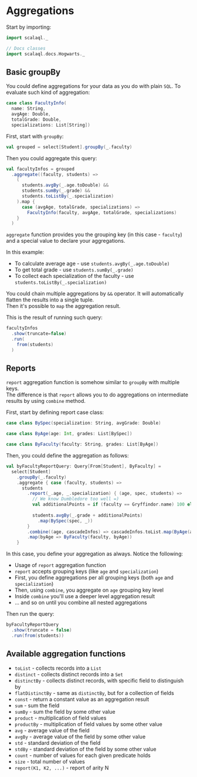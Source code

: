 # Aggregations

<head>
  <meta charset="UTF-8" />
  <meta name="author" content="Vitalii Honta" />
  <meta name="description" content="Aggregations in Scala QL. Group By, Aggregate, Reports" />
  <meta name="keywords" content="scala-ql, scala-ql group by, scala-ql aggregate, scala-ql report" />
</head>

Start by importing:

```scala mdoc
import scalaql._

// Docs classes
import scalaql.docs.Hogwarts._
```

## Basic groupBy

You could define aggregations for your data as you do with plain `SQL`.
To evaluate such kind of aggregation:

```scala mdoc
case class FacultyInfo(
  name: String, 
  avgAge: Double, 
  totalGrade: Double, 
  specializations: List[String])
```

First, start with `groupBy`:

```scala mdoc
val grouped = select[Student].groupBy(_.faculty)
```

Then you could aggregate this query:

```scala mdoc
val facultyInfos = grouped
  .aggregate((faculty, students) =>
    (
      students.avgBy(_.age.toDouble) &&
      students.sumBy(_.grade) &&
      students.toListBy(_.specialization)
    ).map { 
      case (avgAge, totalGrade, specializations) => 
        FacultyInfo(faculty, avgAge, totalGrade, specializations) 
    }
  )
```

`aggregate` function provides you the grouping key (in this case - `faculty`) and a special value to declare your
aggregations.

In this example:

- To calculate average age - use `students.avgBy(_.age.toDouble)`
- To get total grade - use `students.sumBy(_.grade)`
- To collect each specialization of the faculty - use `students.toListBy(_.specialization)`

You could chain multiple aggregations by `&&` operator. It will automatically flatten the results into a single tuple.  
Then it's possible to `map` the aggregation result.

This is the result of running such query:

```scala mdoc
facultyInfos
  .show(truncate=false)
  .run(
    from(students)
  )
```

## Reports

`report` aggregation function is somehow similar to `groupBy` with multiple keys.  
The difference is that `report` allows you to do aggregations on intermediate results by using `combine` method.

First, start by defining report case class:

```scala mdoc
case class BySpec(specialization: String, avgGrade: Double)

case class ByAge(age: Int, grades: List[BySpec])

case class ByFaculty(faculty: String, grades: List[ByAge])
```

Then, you could define the aggregation as follows:  

```scala mdoc
val byFacultyReportQuery: Query[From[Student], ByFaculty] =
  select[Student]
    .groupBy(_.faculty)
    .aggregate { case (faculty, students) =>
      students
        .report(_.age, _.specialization) { (age, spec, students) =>
          // We know Dumbledore too well =)
          val additionalPoints = if (faculty == Gryffindor.name) 100 else 0
          
          students.avgBy(_.grade + additionalPoints)
            .map(BySpec(spec, _))
        }
        .combine((age, cascadeInfos) => cascadeInfos.toList.map(ByAge(age, _)))
        .map(byAge => ByFaculty(faculty, byAge))
    }
```

In this case, you define your aggregation as always. Notice the following:

- Usage of `report` aggregation function
- `report` accepts grouping keys (like `age` and `specialization`)
- First, you define aggregations per all grouping keys (both `age` and `specialization`)
- Then, using `combine`, you aggregate on `age` grouping key level
- Inside `combine` you'll use a deeper level aggregation result
- ... and so on until you combine all nested aggregations
  
Then run the query:

```scala mdoc
byFacultyReportQuery
  .show(truncate = false)
  .run(from(students))
```

## Available aggregation functions

- `toList` - collects records into a `List`
- `distinct` - collects distinct records into a `Set`
- `distinctBy` - collects distinct records, with specific field to distinguish by
- `flatDistinctBy` - same as `distinctBy`, but for a collection of fields
- `const` - return a constant value as an aggregation result
- `sum` - sum the field
- `sumBy` - sum the field by some other value
- `product` - multiplication of field values
- `productBy` - multiplication of field values by some other value
- `avg` - average value of the field
- `avgBy` - average value of the field by some other value
- `std` - standard deviation of the field
- `stdBy` - standard deviation of the field by some other value
- `count` - number of values for each given predicate holds
- `size` - total number of values
- `report(K1, K2, ...)` - report of arity N